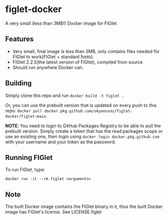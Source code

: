 # figlet-docker

A very small (less than 3MB!) Docker image for FIGlet

## Features
- Very small, final image is less than 3MB, only contains files needed for FIGlet to work(FIGlet + standard fonts).
- FIGlet 2.2.5(the latest version of FIGlet), compiled from source
- Should run anywhere Docker can.

## Building

Simply clone this repo and run
``docker build -t figlet .``

Or, you can use the prebuilt version that is updated on every push to this repo: ``docker pull docker.pkg.github.com/okyanusoz/figlet-docker/figlet:main``.

**NOTE**: You need to login to GitHub Packages Registry to be able to pull the prebuilt version. Simply create a token that has the read:packages scope or use an existing one, then login using ``docker login docker.pkg.github.com`` with your username and your token as the password.

## Running FIGlet

To run FIGlet, type:
````
docker run -it --rm figlet <arguments>
````


## Note

The built Docker image contains the FIGlet binary in it, thus the built Docker image has FIGlet's license. See LICENSE.figlet

